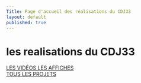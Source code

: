 ```yaml
---
Title: Page d'accueil des réalisations du CDJ33
layout: default
published: true
---
```

<h1>les realisations du CDJ33</h1>
<nav class="main-menu"> 
    <div class="row">
        <a href="./video.md">
            <span>LES VIDÉOS</span>
        </a>
        <a href="{{site.baseurl}}/realisations/affiches.html">
            <span>LES AFFICHES</span>
        </a>
    </div>
    <div class="row">
        <a href="./projets.md">
            <span>TOUS LES PROJETS</span>
        </a>
    </div>
</nav>
